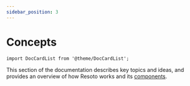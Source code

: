 ```yaml
---
sidebar_position: 3
---
```


# Concepts

```mdx-code-block
import DocCardList from '@theme/DocCardList';
```

This section of the documentation describes key topics and ideas, and provides an overview of how Resoto works and its [components](./components/index.md).

<DocCardList />
